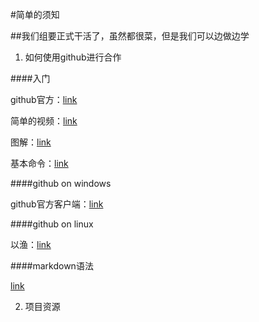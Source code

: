 #简单的须知

##我们组要正式干活了，虽然都很菜，但是我们可以边做边学

1. 如何使用github进行合作

####入门

github官方：[link](https://guides.github.com/introduction/flow/)

简单的视频：[link](https://www.youtube.com/watch?v=3a2x1iJFJWc)

图解：[link](https://marklodato.github.io/visual-git-guide/index-zh-cn.html)

基本命令：[link](https://confluence.atlassian.com/bitbucketserver/basic-git-commands-776639767.html)

####github on windows

github官方客户端：[link](https://desktop.github.com/)

####github on linux

以渔：[link](https://git-scm.com/docs)

####markdown语法

[link](https://guides.github.com/features/mastering-markdown/)

2. 项目资源
